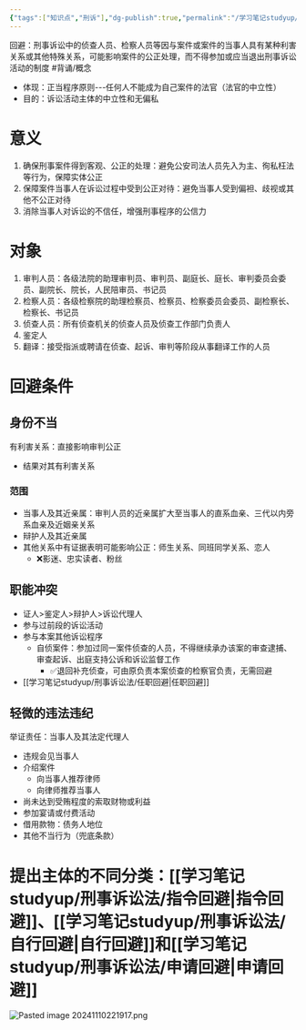 ```yaml
---
{"tags":["知识点","刑诉"],"dg-publish":true,"permalink":"/学习笔记studyup/刑事诉讼法/刑事诉讼的回避/","dgPassFrontmatter":true,"created":"2024-11-11T18:35:42.933+08:00","updated":"2024-12-08T09:59:55.696+08:00"}
---
```


回避：刑事诉讼中的侦查人员、检察人员等因与案件或案件的当事人具有某种利害关系或其他特殊关系，可能影响案件的公正处理，而不得参加或应当退出刑事诉讼活动的制度 #背诵/概念 
- 体现：正当程序原则---任何人不能成为自己案件的法官（法官的中立性）
- 目的：诉讼活动主体的中立性和无偏私
# 意义
1. 确保刑事案件得到客观、公正的处理：避免公安司法人员先入为主、徇私枉法等行为，保障实体公正
2. 保障案件当事人在诉讼过程中受到公正对待：避免当事人受到偏袒、歧视或其他不公正对待
3. 消除当事人对诉讼的不信任，增强刑事程序的公信力
# 对象
1. 审判人员：各级法院的助理审判员、审判员、副庭长、庭长、审判委员会委员、副院长、院长，人民陪审员、书记员
2. 检察人员：各级检察院的助理检察员、检察员、检察委员会委员、副检察长、检察长、书记员
3. 侦查人员：所有侦查机关的侦查人员及侦查工作部门负责人
4. 鉴定人
5. 翻译：接受指派或聘请在侦查、起诉、审判等阶段从事翻译工作的人员
# 回避条件
## 身份不当
有利害关系：直接影响审判公正
- 结果对其有利害关系
### 范围
- 当事人及其近亲属：审判人员的近亲属扩大至当事人的直系血亲、三代以内旁系血亲及近姻亲关系
- 辩护人及其近亲属
- 其他关系中有证据表明可能影响公正：师生关系、同班同学关系、恋人
	- ❌影迷、忠实读者、粉丝
## 职能冲突
- 证人>鉴定人>辩护人>诉讼代理人
- 参与过前段的诉讼活动
- 参与本案其他诉讼程序
	- 自侦案件：参加过同一案件侦查的人员，不得继续承办该案的审查逮捕、审查起诉、出庭支持公诉和诉讼监督工作
		- ✅退回补充侦查，可由原负责本案侦查的检察官负责，无需回避
- [[学习笔记studyup/刑事诉讼法/任职回避\|任职回避]]
## 轻微的违法违纪
举证责任：当事人及其法定代理人
- 违规会见当事人
- 介绍案件
	- 向当事人推荐律师
	- 向律师推荐当事人
- 尚未达到受贿程度的索取财物或利益
- 参加宴请或付费活动
- 借用款物：债务人地位
- 其他不当行为（兜底条款）
# 提出主体的不同分类：[[学习笔记studyup/刑事诉讼法/指令回避\|指令回避]]、[[学习笔记studyup/刑事诉讼法/自行回避\|自行回避]]和[[学习笔记studyup/刑事诉讼法/申请回避\|申请回避]]
![Pasted image 20241110221917.png](/img/user/%E8%BF%90%E8%A1%8C%E6%9D%82/%E9%99%84%E4%BB%B6/Pasted%20image%2020241110221917.png)